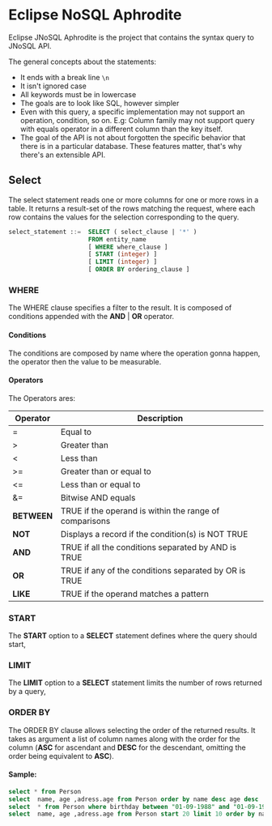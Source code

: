 # Eclipse NoSQL Aphrodite

Eclipse JNoSQL Aphrodite is the project that contains the syntax query to JNoSQL API.

The general concepts about the statements:

* It ends with a break line `\n`
* It isn't ignored case
* All keywords must be in lowercase
* The goals are to look like SQL, however simpler
* Even with this query, a specific implementation may not support an operation, condition, so on. E.g: Column family may not support query with equals operator in a different column than the key itself.
* The goal of the API is not about forgotten the specific behavior that there is in a particular database. These features matter, that's why there's an extensible API.


## Select

The select statement reads one or more columns for one or more rows in a table. It returns a result-set of the rows matching the request, where each row contains the values for the selection corresponding to the query.

```sql
select_statement ::=  SELECT ( select_clause | '*' )
                      FROM entity_name
                      [ WHERE where_clause ]
                      [ START (integer) ]
                      [ LIMIT (integer) ]
                      [ ORDER BY ordering_clause ]
```

### WHERE

The WHERE clause specifies a filter to the result. It is composed of conditions appended with the **AND** | **OR** operator.

#### Conditions

The conditions are composed by name where the operation gonna happen, the operator then the value to be measurable.

#### Operators

The Operators ares:


| Operator | Description |
| ------------- | ------------- |
| =             | Equal to |
| >             | Greater than|
| <             | Less than |
| >=            | Greater than or equal to |
| <=            | Less than or equal to |
| &=            | Bitwise AND equals |
| **BETWEEN**   | TRUE if the operand is within the range of comparisons |
| **NOT**       | Displays a record if the condition(s) is NOT TRUE	|
| **AND**       | TRUE if all the conditions separated by AND is TRUE|
| **OR**        | TRUE if any of the conditions separated by OR is TRUE|
| **LIKE**          |TRUE if the operand matches a pattern	|

### START

The **START** option to a **SELECT** statement defines where the query should start,

### LIMIT

The **LIMIT** option to a **SELECT** statement limits the number of rows returned by a query, 

### ORDER BY

The ORDER BY clause allows selecting the order of the returned results. It takes as argument a list of column names along with the order for the column (**ASC** for ascendant and **DESC** for the descendant, omitting the order being equivalent to **ASC**). 

#### Sample:


```sql
select * from Person
select  name, age ,adress.age from Person order by name desc age desc
select  * from Person where birthday between "01-09-1988" and "01-09-1988" and salary = 12
select  name, age ,adress.age from Person start 20 limit 10 order by name desc age desc
```

